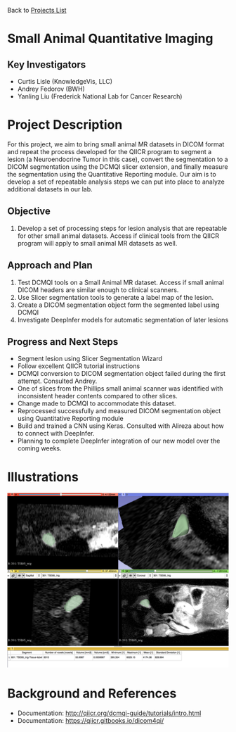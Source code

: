 Back to [Projects List](../../README.md#ProjectsList)

# Small Animal Quantitative Imaging

## Key Investigators

- Curtis Lisle (KnowledgeVis, LLC)
- Andrey Fedorov (BWH)
- Yanling Liu (Frederick National Lab for Cancer Research)

# Project Description

For this project, we aim to bring small animal MR datasets in DICOM format and repeat the process developed for the 
QIICR program to segment a lesion (a Neuroendocrine Tumor in this case), convert the segmentation to a DICOM segmentation
using the DCMQI slicer extension, and finally measure the segmentation using the Quantitative Reporting module.  Our aim
is to develop a set of repeatable analysis steps we can put into place to analyze additional datasets in our lab. 

## Objective

1. Develop a set of processing steps for lesion analysis that are repeatable for other small animal datasets.  Access if
clinical tools from the QIICR program will apply to small animal MR datasets as well. 

## Approach and Plan

1. Test DCMQI tools on a Small Animal MR dataset.  Access if small animal DICOM headers are similar enough
to clinical scanners.
2. Use Slicer segmentation tools to generate a label map of the lesion.
3. Create a DICOM segmentation object form the segmented label using DCMQI
4. Investigate DeepInfer models for automatic segmentation of later lesions

## Progress and Next Steps

<!--Describe progress and next steps in a few bullet points as you are making progress.-->
- Segment lesion using Slicer Segmentation Wizard
- Follow excellent QIICR tutorial instructions
- DCMQI conversion to DICOM segmentation object failed during the first attempt. Consulted Andrey.
- One of slices from the Phillips small animal scanner was identified with inconsistent header contents compared to other slices.
- Change made to DCMQI to accommodate this dataset. 
- Reprocessed successfully and measured DICOM segmentation object using Quantitative Reporting module
- Build and trained a CNN using Keras. Consulted with Alireza about how to connect with DeepInfer. 
- Planning to complete DeepInfer integration of our new model over the coming weeks.

# Illustrations

<!--Add pictures and links to videos that demonstrate what has been accomplished.-->

![Neuroendocrine Liver lesion as DICOM segmentation object](neuroendocrine_lesion.png)


# Background and References

<!--Use this space for information that may help people better understand your project, like links to papers, source code, or data.-->

- Documentation: http://qiicr.org/dcmqi-guide/tutorials/intro.html
- Documentation: https://qiicr.gitbooks.io/dicom4qi/

